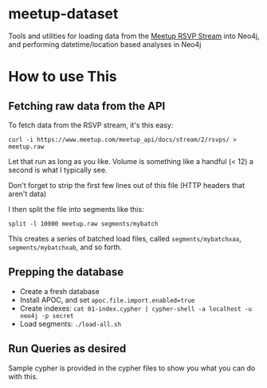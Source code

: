 # meetup-dataset

Tools and utilities for loading data from the [Meetup RSVP Stream](https://www.meetup.com/meetup_api/docs/stream/2/rsvps/) into Neo4j, and performing datetime/location based
analyses in Neo4j

# How to use This

## Fetching raw data from the API

To fetch data from the RSVP stream, it's this easy:

```
curl -i https://www.meetup.com/meetup_api/docs/stream/2/rsvps/ > meetup.raw
```

Let that run as long as you like.  Volume is something like a handful (< 12) a second is what I typically see.

Don't forget to strip the first few lines out of this file (HTTP headers that aren't data)

I then split the file into segments like this:

```
split -l 10000 meetup.raw segments/mybatch
```

This creates a series of batched load files, called `segments/mybatchxaa`, `segments/mybatchxab`, and so forth.

## Prepping the database

* Create a fresh database
* Install APOC, and set `apoc.file.import.enabled=true`
* Create indexes: `cat 01-index.cypher | cypher-shell -a localhost -u neo4j -p secret`
* Load segments: `./load-all.sh`

## Run Queries as desired

Sample cypher is provided in the cypher files to show you what you can do with this.

